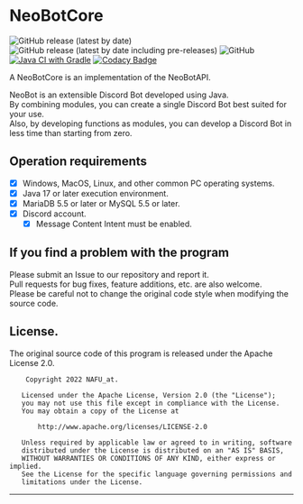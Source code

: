 # NeoBotCore

![GitHub release (latest by date)](https://img.shields.io/github/v/release/NeoBotDevelopment/NeoBotCore)
![GitHub release (latest by date including pre-releases)](https://img.shields.io/github/v/release/NeoBotDevelopment/NeoBotCore?include_prereleases&label=pre-release)
![GitHub](https://img.shields.io/github/license/NeoBotDevelopment/NeoBotCore)
[![Java CI with Gradle](https://github.com/NeoBotDevelopment/NeoBotCore/actions/workflows/gradle.yml/badge.svg?branch=master)](https://github.com/NeoBotDevelopment/NeoBotCore/actions/workflows/gradle.yml)
[![Codacy Badge](https://app.codacy.com/project/badge/Grade/8cf0684208914a45a40359842a9c7f74)](https://www.codacy.com/gh/NeoBotDevelopment/NeoBotCore/dashboard?utm_source=github.com&amp;utm_medium=referral&amp;utm_content=NeoBotDevelopment/NeoBotCore&amp;utm_campaign=Badge_Grade)

A NeoBotCore is an implementation of the NeoBotAPI.

NeoBot is an extensible Discord Bot developed using Java.  
By combining modules, you can create a single Discord Bot best suited for your use.  
Also, by developing functions as modules, you can develop a Discord Bot in less time than starting from zero.

## Operation requirements

- [x] Windows, MacOS, Linux, and other common PC operating systems.
- [x] Java 17 or later execution environment.
- [x] MariaDB 5.5 or later or MySQL 5.5 or later.
- [x] Discord account.
    + [x] Message Content Intent must be enabled.

## If you find a problem with the program

Please submit an Issue to our repository and report it.  
Pull requests for bug fixes, feature additions, etc. are also welcome.  
Please be careful not to change the original code style when modifying the source code.

## License.

The original source code of this program is released under the Apache License 2.0.

        Copyright 2022 NAFU_at.
    
       Licensed under the Apache License, Version 2.0 (the "License");
       you may not use this file except in compliance with the License.
       You may obtain a copy of the License at
    
           http://www.apache.org/licenses/LICENSE-2.0
    
       Unless required by applicable law or agreed to in writing, software
       distributed under the License is distributed on an "AS IS" BASIS,
       WITHOUT WARRANTIES OR CONDITIONS OF ANY KIND, either express or implied.
       See the License for the specific language governing permissions and
       limitations under the License.

---
